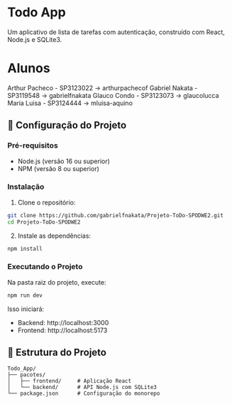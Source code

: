 # Todo App

Um aplicativo de lista de tarefas com autenticação, construído com React, Node.js e SQLite3.

# Alunos

Arthur Pacheco - SP3123022 -> arthurpachecof
Gabriel Nakata - SP3119548 -> gabrielfnakata
Glauco Condo - SP3123073 -> glaucolucca
Maria Luisa - SP3124444 -> mluisa-aquino

## 🚀 Configuração do Projeto

### Pré-requisitos
- Node.js (versão 16 ou superior)
- NPM (versão 8 ou superior)

### Instalação

1. Clone o repositório:
```bash
git clone https://github.com/gabrielfnakata/Projeto-ToDo-SPODWE2.git
cd Projeto-ToDo-SPODWE2
```

2. Instale as dependências:
```bash
npm install
```

### Executando o Projeto

Na pasta raiz do projeto, execute:
```bash
npm run dev
```

Isso iniciará:
- Backend: http://localhost:3000
- Frontend: http://localhost:5173

## 📁 Estrutura do Projeto

```
Todo_App/
├── pacotes/
│   ├── frontend/     # Aplicação React
│   └── backend/      # API Node.js com SQLite3
└── package.json      # Configuração do monorepo
```
